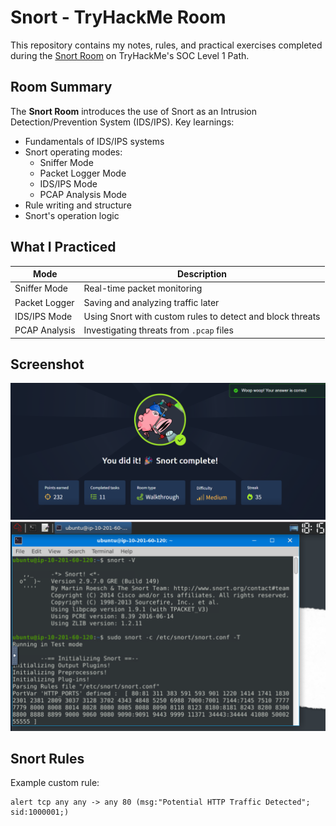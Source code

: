 # Snort - TryHackMe Room

This repository contains my notes, rules, and practical exercises completed during the [Snort Room](https://tryhackme.com/room/snort) on TryHackMe's SOC Level 1 Path.

## Room Summary

The **Snort Room** introduces the use of Snort as an Intrusion Detection/Prevention System (IDS/IPS). Key learnings:

- Fundamentals of IDS/IPS systems
- Snort operating modes:
  - Sniffer Mode
  - Packet Logger Mode
  - IDS/IPS Mode
  - PCAP Analysis Mode
- Rule writing and structure
- Snort's operation logic

## What I Practiced

| Mode              | Description |
|------------------|-------------|
| Sniffer Mode     | Real-time packet monitoring |
| Packet Logger    | Saving and analyzing traffic later |
| IDS/IPS Mode     | Using Snort with custom rules to detect and block threats |
| PCAP Analysis    | Investigating threats from `.pcap` files |

## Screenshot
![Room Completion](https://github.com/MayankQuery/tryhackme-writeups/blob/main/snort/images/snort-completion.png)
![Room Practice](https://github.com/MayankQuery/tryhackme-writeups/blob/main/snort/images/snort-practice.png)

## Snort Rules
Example custom rule:
```snort
alert tcp any any -> any 80 (msg:"Potential HTTP Traffic Detected"; sid:1000001;)
